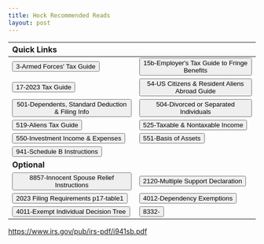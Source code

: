 ```yaml
---
title: Hock Recommended Reads
layout: post
---
```


<script> function button1() { window.open("/ea/assets/pdfs/vip/p3.pdf"); }</script>
<script> function button2() { window.open("/ea/assets/pdfs/vip/p15b.pdf"); } </script>
<script> function button3() { window.open("/ea/assets/pdfs/vip/p17.pdf"); } </script>
<script> function button4() { window.open("/ea/assets/pdfs/vip/p54.pdf"); } </script>
<script> function button5() { window.open("/ea/assets/pdfs/vip/p501.pdf"); } </script>
<script> function button6() { window.open("/ea/assets/pdfs/vip/p504.pdf"); } </script>
<script> function button7() { window.open("/ea/assets/pdfs/vip/p519.pdf"); } </script> 
<script> function button8() { window.open("/ea/assets/pdfs/vip/p525.pdf"); } </script>
<script> function button9() { window.open("/ea/assets/pdfs/vip/p550.pdf"); } </script>
<script> function button10() { window.open("/ea/assets/pdfs/vip/p551.pdf"); } </script>
<script> function button11() { window.open("/ea/assets/pdfs/vip/p554.pdf"); } </script>

<!-- Optional -->
<script> function button12() { window.open("/ea/assets/pdfs/vip/pub17.table1-1-Dollar-Filing-Req.pdf"); } </script>
<script> function button13() { window.open("/ea/assets/pdfs/vip/PTIN.Application.Checklist_Internal.Revenue.Service.pdf"); } </script>
<script> function button14() { window.open("/ea/assets/pdfs/vip/i941sb.pdf"); } </script>
<script> function button15() { window.open("/ea/assets/pdfs/vip/i8857.pdf"); } </script>
<script> function button16() { window.open("/ea/assets/pdfs/f2120.pdf"); } </script>



| Quick Links ||
|:-|:-|
| <button onclick="button1()">3-Armed Forces' Tax Guide</button> | <button onclick="button2()">15b-Employer's Tax Guide to Fringe Benefits</button> |
| <button onclick="button3()">17-2023 Tax Guide</button>| <button onclick="button4()">54-US Citizens & Resident Aliens Abroad Guide</button> |
| <button onclick="button5()">501-Dependents, Standard Deduction & Filing Info</button> | <button onclick="button6()">504-Divorced or Separated Individuals</button> |
| <button onclick="button7()">519-Aliens Tax Guide</button>| <button onclick="button8()">525-Taxable & Nontaxable Income</button> 
| <button onclick="button9()">550-Investment Income & Expenses</button> | <button onclick="button10()">551-Basis of Assets</button> |
|<button onclick="button14()">941-Schedule B Instructions</button> ||
| **Optional** | 
| <button onclick="button15()">8857-Innocent Spouse Relief Instructions</button> | <button onclick="button16()">2120-Multiple Support Declaration</button> |
| <button onclick="button12()">2023 Filing Requirements p17-table1</button> | <button onclick="button12()">4012-Dependency Exemptions</button> |
| <button onclick="button12()">4011-Exempt Individual Decision Tree</button> | <button onclick="button12()">8332-</button> |

https://www.irs.gov/pub/irs-pdf/i941sb.pdf